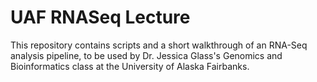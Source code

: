 # UAF RNASeq Lecture
This repository contains scripts and a short walkthrough of an RNA-Seq analysis pipeline, to be used by Dr. Jessica Glass's Genomics and Bioinformatics class at the University of Alaska Fairbanks.
